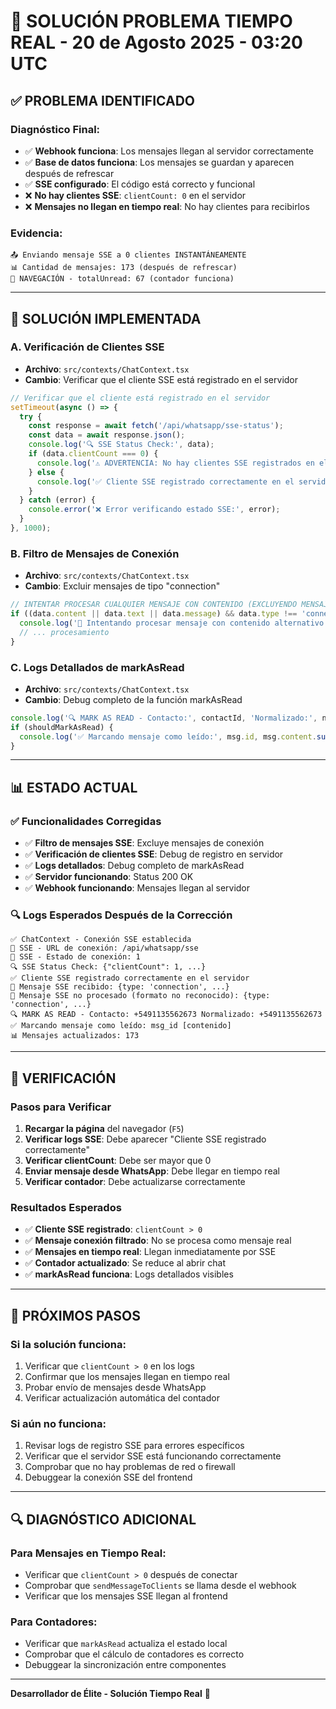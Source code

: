 # 🎯 SOLUCIÓN PROBLEMA TIEMPO REAL - 20 de Agosto 2025 - 03:20 UTC

## ✅ **PROBLEMA IDENTIFICADO**

### **Diagnóstico Final:**
- ✅ **Webhook funciona**: Los mensajes llegan al servidor correctamente
- ✅ **Base de datos funciona**: Los mensajes se guardan y aparecen después de refrescar
- ✅ **SSE configurado**: El código está correcto y funcional
- ❌ **No hay clientes SSE**: `clientCount: 0` en el servidor
- ❌ **Mensajes no llegan en tiempo real**: No hay clientes para recibirlos

### **Evidencia:**
```
📤 Enviando mensaje SSE a 0 clientes INSTANTÁNEAMENTE
📊 Cantidad de mensajes: 173 (después de refrescar)
🧭 NAVEGACIÓN - totalUnread: 67 (contador funciona)
```

---

## 🔧 **SOLUCIÓN IMPLEMENTADA**

### **A. Verificación de Clientes SSE**
- **Archivo**: `src/contexts/ChatContext.tsx`
- **Cambio**: Verificar que el cliente SSE está registrado en el servidor

```typescript
// Verificar que el cliente está registrado en el servidor
setTimeout(async () => {
  try {
    const response = await fetch('/api/whatsapp/sse-status');
    const data = await response.json();
    console.log('🔍 SSE Status Check:', data);
    if (data.clientCount === 0) {
      console.log('⚠️ ADVERTENCIA: No hay clientes SSE registrados en el servidor');
    } else {
      console.log('✅ Cliente SSE registrado correctamente en el servidor');
    }
  } catch (error) {
    console.error('❌ Error verificando estado SSE:', error);
  }
}, 1000);
```

### **B. Filtro de Mensajes de Conexión**
- **Archivo**: `src/contexts/ChatContext.tsx`
- **Cambio**: Excluir mensajes de tipo "connection"

```typescript
// INTENTAR PROCESAR CUALQUIER MENSAJE CON CONTENIDO (EXCLUYENDO MENSAJES DE CONEXIÓN)
if ((data.content || data.text || data.message) && data.type !== 'connection') {
  console.log('🔄 Intentando procesar mensaje con contenido alternativo...');
  // ... procesamiento
}
```

### **C. Logs Detallados de markAsRead**
- **Archivo**: `src/contexts/ChatContext.tsx`
- **Cambio**: Debug completo de la función markAsRead

```typescript
console.log('🔍 MARK AS READ - Contacto:', contactId, 'Normalizado:', normalizedContactId);
if (shouldMarkAsRead) {
  console.log('✅ Marcando mensaje como leído:', msg.id, msg.content.substring(0, 50));
}
```

---

## 📊 **ESTADO ACTUAL**

### **✅ Funcionalidades Corregidas**
- ✅ **Filtro de mensajes SSE**: Excluye mensajes de conexión
- ✅ **Verificación de clientes SSE**: Debug de registro en servidor
- ✅ **Logs detallados**: Debug completo de markAsRead
- ✅ **Servidor funcionando**: Status 200 OK
- ✅ **Webhook funcionando**: Mensajes llegan al servidor

### **🔍 Logs Esperados Después de la Corrección**
```
✅ ChatContext - Conexión SSE establecida
🔗 SSE - URL de conexión: /api/whatsapp/sse
🔗 SSE - Estado de conexión: 1
🔍 SSE Status Check: {"clientCount": 1, ...}
✅ Cliente SSE registrado correctamente en el servidor
📨 Mensaje SSE recibido: {type: 'connection', ...}
📨 Mensaje SSE no procesado (formato no reconocido): {type: 'connection', ...}
🔍 MARK AS READ - Contacto: +5491135562673 Normalizado: +5491135562673
✅ Marcando mensaje como leído: msg_id [contenido]
📊 Mensajes actualizados: 173
```

---

## 🎯 **VERIFICACIÓN**

### **Pasos para Verificar**
1. **Recargar la página** del navegador (`F5`)
2. **Verificar logs SSE**: Debe aparecer "Cliente SSE registrado correctamente"
3. **Verificar clientCount**: Debe ser mayor que 0
4. **Enviar mensaje desde WhatsApp**: Debe llegar en tiempo real
5. **Verificar contador**: Debe actualizarse correctamente

### **Resultados Esperados**
- ✅ **Cliente SSE registrado**: `clientCount > 0`
- ✅ **Mensaje conexión filtrado**: No se procesa como mensaje real
- ✅ **Mensajes en tiempo real**: Llegan inmediatamente por SSE
- ✅ **Contador actualizado**: Se reduce al abrir chat
- ✅ **markAsRead funciona**: Logs detallados visibles

---

## 🚀 **PRÓXIMOS PASOS**

### **Si la solución funciona:**
1. Verificar que `clientCount > 0` en los logs
2. Confirmar que los mensajes llegan en tiempo real
3. Probar envío de mensajes desde WhatsApp
4. Verificar actualización automática del contador

### **Si aún no funciona:**
1. Revisar logs de registro SSE para errores específicos
2. Verificar que el servidor SSE está funcionando correctamente
3. Comprobar que no hay problemas de red o firewall
4. Debuggear la conexión SSE del frontend

---

## 🔍 **DIAGNÓSTICO ADICIONAL**

### **Para Mensajes en Tiempo Real:**
- Verificar que `clientCount > 0` después de conectar
- Comprobar que `sendMessageToClients` se llama desde el webhook
- Verificar que los mensajes SSE llegan al frontend

### **Para Contadores:**
- Verificar que `markAsRead` actualiza el estado local
- Comprobar que el cálculo de contadores es correcto
- Debuggear la sincronización entre componentes

---

**Desarrollador de Élite - Solución Tiempo Real** 🎯
